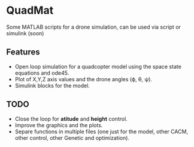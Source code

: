 # QuadMat

Some MATLAB scripts for a drone simulation, can be used via script or simulink (soon)

## Features

* Open loop simulation for a quadcopter model using the space state equations and ode45.
* Plot of X,Y,Z axis values and the drone angles (ϕ, θ, ψ).
* Simulink blocks for the model.

## TODO

* Close the loop for **atitude** and **height** control.
* Improve the graphics and the plots.
* Separe functions in multiple files (one just for the model, other CACM, other control, other Genetic and optimization).